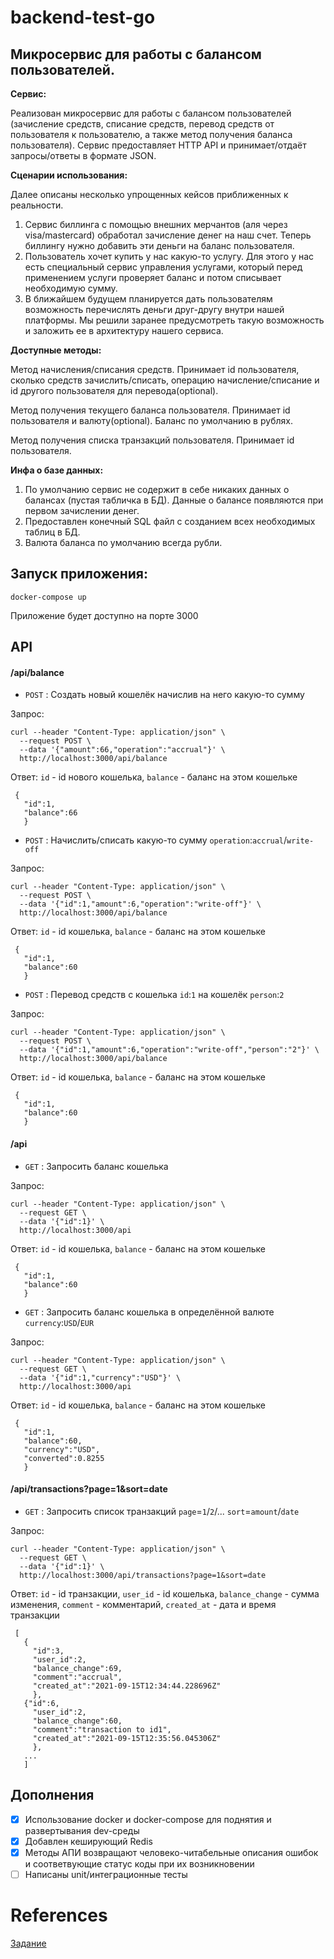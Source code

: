# backend-test-go

## Микросервис для работы с балансом пользователей.

**Сервис:**

Реализован микросервис для работы с балансом пользователей (зачисление средств, списание средств, перевод средств от пользователя к пользователю, а также метод получения баланса пользователя). Сервис предоставляет HTTP API и принимает/отдаёт запросы/ответы в формате JSON. 

**Сценарии использования:**

Далее описаны несколько упрощенных кейсов приближенных к реальности.
1. Сервис биллинга с помощью внешних мерчантов (аля через visa/mastercard) обработал зачисление денег на наш счет. Теперь биллингу нужно добавить эти деньги на баланс пользователя. 
2. Пользователь хочет купить у нас какую-то услугу. Для этого у нас есть специальный сервис управления услугами, который перед применением услуги проверяет баланс и потом списывает необходимую сумму. 
3. В ближайшем будущем планируется дать пользователям возможность перечислять деньги друг-другу внутри нашей платформы. Мы решили заранее предусмотреть такую возможность и заложить ее в архитектуру нашего сервиса. 

**Доступные методы:**

Метод начисления/списания средств. Принимает id пользователя, сколько средств зачислить/списать, операцию начисление/списание и id другого пользователя для перевода(optional).

Метод получения текущего баланса пользователя. Принимает id пользователя и валюту(optional). Баланс по умолчанию в рублях.

Метод получения списка транзакций пользователя. Принимает id пользователя.

**Инфа о базе данных:**

1. По умолчанию сервис не содержит в себе никаких данных о балансах (пустая табличка в БД). Данные о балансе появляются при первом зачислении денег. 
2. Предоставлен конечный SQL файл с созданием всех необходимых таблиц в БД. 
3. Валюта баланса по умолчанию всегда рубли. 

## Запуск приложения:

```
docker-compose up
```
Приложение будет доступно на порте 3000

## API

#### /api/balance
* `POST` : Создать новый кошелёк начислив на него какую-то сумму

Запрос:
```
curl --header "Content-Type: application/json" \
  --request POST \
  --data '{"amount":66,"operation":"accrual"}' \
  http://localhost:3000/api/balance
```
Ответ: `id` - id нового кошелька, `balance` - баланс на этом кошельке
```
 {
   "id":1,
   "balance":66
   }
```

* `POST` : Начислить/списать какую-то сумму `operation`:`accrual`/`write-off`

Запрос:
```
curl --header "Content-Type: application/json" \
  --request POST \
  --data '{"id":1,"amount":6,"operation":"write-off"}' \
  http://localhost:3000/api/balance
```
Ответ: `id` - id кошелька, `balance` - баланс на этом кошельке
```
 {
   "id":1,
   "balance":60
   }
```

* `POST` : Перевод средств с кошелька `id`:`1` на кошелёк `person`:`2`

Запрос:
```
curl --header "Content-Type: application/json" \
  --request POST \
  --data '{"id":1,"amount":6,"operation":"write-off","person":"2"}' \
  http://localhost:3000/api/balance
```
Ответ: `id` - id кошелька, `balance` - баланс на этом кошельке
```
 {
   "id":1,
   "balance":60
   }
```

#### /api
* `GET` : Запросить баланс кошелька

Запрос:
```
curl --header "Content-Type: application/json" \
  --request GET \
  --data '{"id":1}' \
  http://localhost:3000/api
```
Ответ: `id` - id кошелька, `balance` - баланс на этом кошельке
```
 {
   "id":1,
   "balance":60
   }
```

* `GET` : Запросить баланс кошелька в определённой валюте `currency`:`USD`/`EUR`

Запрос:
```
curl --header "Content-Type: application/json" \
  --request GET \
  --data '{"id":1,"currency":"USD"}' \
  http://localhost:3000/api
```
Ответ: `id` - id кошелька, `balance` - баланс на этом кошельке
```
 {
   "id":1,
   "balance":60,
   "currency":"USD",
   "converted":0.8255
   }
```

#### /api/transactions?page=1&sort=date
* `GET` : Запросить список транзакций `page`=`1`/`2`/... `sort`=`amount`/`date`

Запрос:
```
curl --header "Content-Type: application/json" \
  --request GET \
  --data '{"id":1}' \
  http://localhost:3000/api/transactions?page=1&sort=date
```
Ответ: `id` - id транзакции, `user_id` - id кошелька, `balance_change` - сумма изменения, `comment` - комментарий, `created_at` - дата и время транзакции
```
 [
   {
     "id":3,
     "user_id":2,
     "balance_change":69,
     "comment":"accrual",
     "created_at":"2021-09-15T12:34:44.228696Z"
     },
   {"id":6,
     "user_id":2,
     "balance_change":60,
     "comment":"transaction to id1",
     "created_at":"2021-09-15T12:35:56.045306Z"
     },
   ...
   ]
```


## Дополнения
- [x] Использование docker и docker-compose для поднятия и развертывания dev-среды
- [x] Добавлен кеширующий Redis
- [x] Методы АПИ возвращают человеко-читабельные описания ошибок и соответвующие статус коды при их возникновении
- [ ] Написаны unit/интеграционные тесты

# References
[Задание](https://github.com/avito-tech/autumn-2021-intern-assignment)
